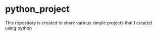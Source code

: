 # python_project
This repository is created to share various simple projects that I created using python
